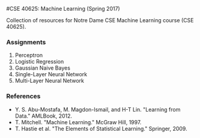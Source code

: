 #CSE 40625: Machine Learning (Spring 2017)

Collection of resources for Notre Dame CSE Machine Learning course (CSE 40625).

### Assignments
1. Perceptron
2. Logistic Regression
3. Gaussian Naive Bayes
4. Single-Layer Neural Network
5. Multi-Layer Neural Network

### References
* Y. S. Abu-Mostafa, M. Magdon-Ismail, and H-T Lin. "Learning from Data." AMLBook, 2012.
* T. Mitchell. "Machine Learning." McGraw Hill, 1997.
* T. Hastie et al. "The Elements of Statistical Learning." Springer, 2009.
